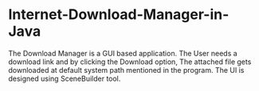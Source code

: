 # Internet-Download-Manager-in-Java
The Download Manager is a GUI based application. 
The User needs a download link and by clicking the Download option,
The attached file gets downloaded at default system path mentioned in the program.
The UI is designed using SceneBuilder tool.
